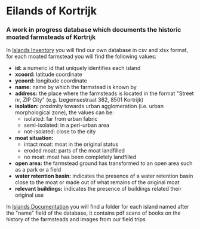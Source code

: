 # Eilands of Kortrijk
### A work in progress database which documents the historic moated farmsteads of Kortrijk

In [Islands Inventory](https://github.com/elenafalomo/Eilands-of-Kortrijk/tree/main/Islands%20Inventory) you will find our own database in csv and xlsx format, for each moated farmstead you will find the following values:
- **id:** a numeric id that uniquely identifies each island
- **xcoord:** latitude coordinate
- **ycoord:** longitude coordinate
- **name:** name by which the farmstead is known by
- **address:** the place where the farmsteads is located in the format "Street nr, ZIP City" (e.g. Izegemsestraat 362, 8501 Kortrijk)
- **isolation:** proximity towards urban agglomeration (i.e. urban morphological zone), the values can be:
  - isolated: far from urban fabric
  - semi-isolated: in a peri-urban area
  - not-isolated: close to the city
- **moat situation:** 
  - intact moat: moat in the original status
  - eroded moat: parts of the moat landfilled
  - no moat: moat has been completely landfilled
- **open area:** the farmstead ground has transformed to an open area such as a park or a field
- **water retention basin:** indicates the presence of a water retention basin close to the moat or made out of what remains of the original moat
- **relevant buildings:** indicates the presence of buildings related their original use

In [Islands Documentation](https://github.com/elenafalomo/Eilands-of-Kortrijk/tree/main/Islands%20Documentation) you will find a folder for each island named after the "name" field of the database, it contains pdf scans of books on the history of the farmsteads and images from our field trips
